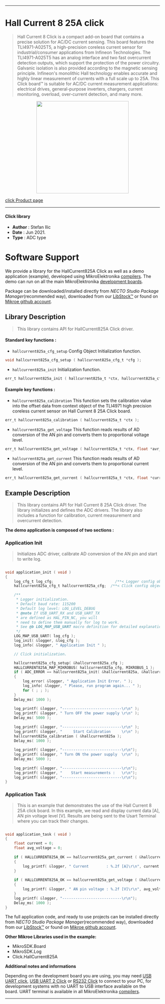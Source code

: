 
---
# Hall Current 8 25A click

> Hall Current 8 Click is a compact add-on board that contains a precise solution for AC/DC current sensing. This board features the TLI4971-A025T5, a high-precision coreless current sensor for industrial/consumer applications from Infineon Technologies. The TLI4971-A025T5 has an analog interface and two fast overcurrent detection outputs, which support the protection of the power circuitry. Galvanic isolation is also provided according to the magnetic sensing principle. Infineon's monolithic Hall technology enables accurate and highly linear measurement of currents with a full scale up to 25A. This Click board™ is suitable for AC/DC current measurement applications: electrical drives, general-purpose inverters, chargers, current monitoring, overload, over-current detection, and many more.

<p align="center">
  <img src="https://download.mikroe.com/images/click_for_ide/hallcurrent825a_click.png" height=300px>
</p>

[click Product page](https://www.mikroe.com/hall-current-8-click-25a)

---


#### Click library

- **Author**        : Stefan Ilic
- **Date**          : Jun 2021.
- **Type**          : ADC type


# Software Support

We provide a library for the HallCurrent825A Click
as well as a demo application (example), developed using MikroElektronika
[compilers](https://www.mikroe.com/necto-studio).
The demo can run on all the main MikroElektronika [development boards](https://www.mikroe.com/development-boards).

Package can be downloaded/installed directly from *NECTO Studio Package Manager*(recommended way), downloaded from our [LibStock&trade;](https://libstock.mikroe.com) or found on [Mikroe github account](https://github.com/MikroElektronika/mikrosdk_click_v2/tree/master/clicks).

## Library Description

> This library contains API for HallCurrent825A Click driver.

#### Standard key functions :

- `hallcurrent825a_cfg_setup` Config Object Initialization function.
```c
void hallcurrent825a_cfg_setup ( hallcurrent825a_cfg_t *cfg );
```

- `hallcurrent825a_init` Initialization function.
```c
err_t hallcurrent825a_init ( hallcurrent825a_t *ctx, hallcurrent825a_cfg_t *cfg );
```

#### Example key functions :

- `hallcurrent825a_calibration` This function sets the calibration value into the offset data from context object of the TLI4971 high precision coreless current sensor on Hall Current 8 25A Click board.
```c
err_t hallcurrent825a_calibration ( hallcurrent825a_t *ctx );
```

- `hallcurrent825a_get_voltage` This function reads results of AD conversion of the AN pin and converts them to proportional voltage level.
```c
err_t hallcurrent825a_get_voltage ( hallcurrent825a_t *ctx, float *avr_voltage );
```

- `hallcurrent825a_get_current` This function reads results of AD conversion of the AN pin and converts them to proportional current level.
```c
err_t hallcurrent825a_get_current ( hallcurrent825a_t *ctx, float *current );
```

## Example Description

> This library contains API for Hall Current 8 25A Click driver. The library initializes and defines the ADC drivers. The library also includes a function for calibration, current measurement and overcurrent detection.

**The demo application is composed of two sections :**

### Application Init

> Initializes ADC driver, calibrate AD conversion of the AN pin and start to write log.

```c

void application_init ( void ) 
{
    log_cfg_t log_cfg;                            /**< Logger config object. */
    hallcurrent825a_cfg_t hallcurrent825a_cfg;  /**< Click config object. */

    /** 
     * Logger initialization.
     * Default baud rate: 115200
     * Default log level: LOG_LEVEL_DEBUG
     * @note If USB_UART_RX and USB_UART_TX 
     * are defined as HAL_PIN_NC, you will 
     * need to define them manually for log to work. 
     * See @b LOG_MAP_USB_UART macro definition for detailed explanation.
     */
    LOG_MAP_USB_UART( log_cfg );
    log_init( &logger, &log_cfg );
    log_info( &logger, " Application Init " );

    // Click initialization.

    hallcurrent825a_cfg_setup( &hallcurrent825a_cfg );
    HALLCURRENT825A_MAP_MIKROBUS( hallcurrent825a_cfg, MIKROBUS_1 );
    if ( ADC_ERROR == hallcurrent825a_init( &hallcurrent825a, &hallcurrent825a_cfg ) ) 
    {
        log_error( &logger, " Application Init Error. " );
        log_info( &logger, " Please, run program again... " );
        for ( ; ; );
    }
    Delay_ms( 1000 );
    
    log_printf( &logger, "---------------------------\r\n" );
    log_printf( &logger, " Turn OFF the power supply \r\n" );
    Delay_ms( 5000 );
    
    log_printf( &logger, "---------------------------\r\n" );
    log_printf( &logger, "     Start Calibration     \r\n" );
    hallcurrent825a_calibration ( &hallcurrent825a );
    Delay_ms( 1000 );
    
    log_printf( &logger, "---------------------------\r\n");
    log_printf( &logger, " Turn ON the power supply  \r\n" );
    Delay_ms( 5000 );
    
    log_printf( &logger, "---------------------------\r\n");
    log_printf( &logger, "    Start measurements :   \r\n");
    log_printf( &logger, "---------------------------\r\n");
}

```

### Application Task

> This is an example that demonstrates the use of the Hall Current 8 25A click board. 
In this example, we read and display current data [A], AN pin voltage level [V]. 
Results are being sent to the Usart Terminal where you can track their changes.

```c

void application_task ( void ) 
{
    float current = 0;
    float avg_voltage = 0;
    
    if ( HALLCURRENT825A_OK == hallcurrent825a_get_current ( &hallcurrent825a, &current ) ) 
    {
        log_printf( &logger, " Current        : %.2f [A]\r\n", current );
    }
    
    if ( HALLCURRENT825A_OK == hallcurrent825a_get_voltage ( &hallcurrent825a, &avg_voltage ) ) 
    {
        log_printf( &logger, " AN pin voltage : %.2f [V]\r\n", avg_voltage );
    }
    log_printf( &logger, "---------------------------\r\n");
    Delay_ms( 1000 );
}

```
 

The full application code, and ready to use projects can be installed directly from *NECTO Studio Package Manager*(recommended way), downloaded from our [LibStock&trade;](https://libstock.mikroe.com) or found on [Mikroe github account](https://github.com/MikroElektronika/mikrosdk_click_v2/tree/master/clicks).

**Other Mikroe Libraries used in the example:**

- MikroSDK.Board
- MikroSDK.Log
- Click.HallCurrent825A

**Additional notes and informations**

Depending on the development board you are using, you may need
[USB UART click](https://www.mikroe.com/usb-uart-click),
[USB UART 2 Click](https://www.mikroe.com/usb-uart-2-click) or
[RS232 Click](https://www.mikroe.com/rs232-click) to connect to your PC, for
development systems with no UART to USB interface available on the board. UART
terminal is available in all MikroElektronika
[compilers](https://shop.mikroe.com/compilers).

---
